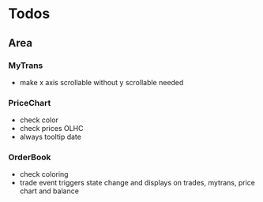 # Todos

## Area

### MyTrans

- make x axis scrollable without y scrollable needed

### PriceChart

- check color
- check prices OLHC
- always tooltip date

### OrderBook

- check coloring
- trade event triggers state change and displays on trades, mytrans, price chart and balance
